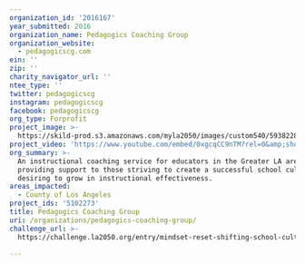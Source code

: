 ```yaml
---
organization_id: '2016167'
year_submitted: 2016
organization_name: Pedagogics Coaching Group
organization_website:
  - pedagogicscg.com
ein: ''
zip: ''
charity_navigator_url: ''
ntee_type: ''
twitter: pedagogicscg
instagram: pedagogicscg
facebook: pedagogicscg
org_type: Forprofit
project_image: >-
  https://skild-prod.s3.amazonaws.com/myla2050/images/custom540/5938228555741-team91.png
project_video: 'https://www.youtube.com/embed/0xgcqCC9nTM?rel=0&amp;showinfo=0'
org_summary: >-
  An instructional coaching service for educators in the Greater LA area
  providing support to those striving to create a successful school culture and
  desiring to grow in instructional effectiveness.
areas_impacted:
  - County of Los Angeles
project_ids: '5102273'
title: Pedagogics Coaching Group
uri: /organizations/pedagogics-coaching-group/
challenge_url: >-
  https://challenge.la2050.org/entry/mindset-reset-shifting-school-culture-coaching-educators-in-mindful-instruction-and-practice

---
```


